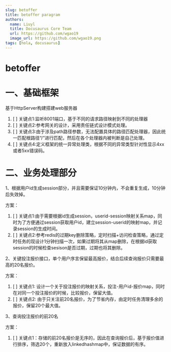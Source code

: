 ```yaml
---
slug: betoffer
title: betoffer paragram
authors:
  name: Liuyl
  title: Docusaurus Core Team
  url: https://github.com/wgao19
  image_url: https://github.com/wgao19.png
tags: [hola, docusaurus]
---
```


# betoffer


# 一、基础框架

基于HttpServer构建搭建web服务器
1. [ ] 关键点1:监听8001端口，基于不同的请求路径映射到不同的处理器
2. [ ] 关键点2:参考网关的设计，采用责任链式设计模式处理。
3. [ ] 关键点3:由于涉及path路径参数，无法配置具体的路径匹配处理器，因此统一匹配根路径“/”进行匹配，然后在各个处理器内被判断是自己处理。
4. [ ] 关键点4:定义框架的统一异常处理类，根据不同的异常类型针对性显示4xx或者5xx错误码。


# 二、业务处理部分

1、根据用户id生成session部分，并且需要保证10分钟内，不会重复生成，10分钟后失效掉。

方案：
1. [ ] 关键点1:由于需要根据id生成session，userid-session映射关系map，同时为了方便通过session获取用户id，建立session-userid的映射map，并记录session的生成时间。
2. [ ] 关键点2:参考redis的过期key删除策略，定时扫描+访问检查策略，通过定时任务的现设计1分钟扫描一次，如果过期将其从map删除，在根据id获取session的时候检查sesison是否过期，过期也将其删除。


2、关键投注报价接口，单个用户序言保留最高报价，结合后续查询报价只需要最高的20名报价。

方案：
1. [ ] 关键点1: 设计一个关于投注报价的映射关系，投注-用户id-报价map，同时在对同一个投注报价的时候，比较报价，保留大值。
2. [ ] 关键点2: 由于只关注前20名报价，为了节省内存，由定时任务清理多余的报价，保留20个最大值。

3、查询投注报价的前20名

方案：
1. [ ] 关键点1：存储的前20名报价是无序的，因此在查询报价后，基于报价值进行排序，筛选20个，重新放入linkedhashmap中，保证数据的有序。